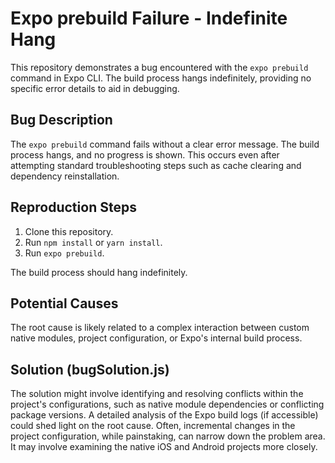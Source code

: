 # Expo prebuild Failure - Indefinite Hang

This repository demonstrates a bug encountered with the `expo prebuild` command in Expo CLI. The build process hangs indefinitely, providing no specific error details to aid in debugging.

## Bug Description

The `expo prebuild` command fails without a clear error message.  The build process hangs, and no progress is shown.  This occurs even after attempting standard troubleshooting steps such as cache clearing and dependency reinstallation.

## Reproduction Steps

1. Clone this repository.
2. Run `npm install` or `yarn install`.
3. Run `expo prebuild`.

The build process should hang indefinitely.

## Potential Causes

The root cause is likely related to a complex interaction between custom native modules, project configuration, or Expo's internal build process.

## Solution (bugSolution.js)

The solution might involve identifying and resolving conflicts within the project's configurations, such as native module dependencies or conflicting package versions. A detailed analysis of the Expo build logs (if accessible) could shed light on the root cause.  Often, incremental changes in the project configuration, while painstaking, can narrow down the problem area.  It may involve examining the native iOS and Android projects more closely.
